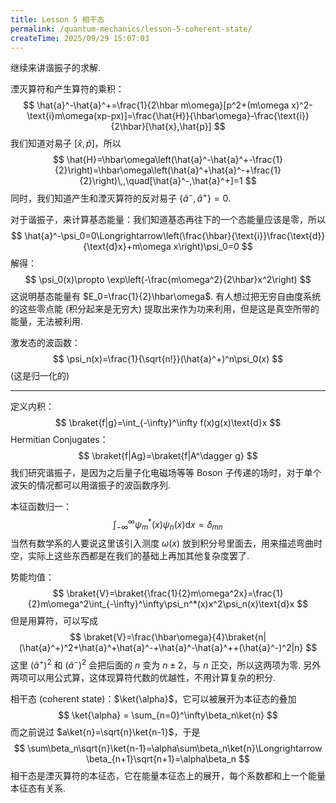 ```yaml
---
title: Lesson 5 相干态
permalink: /quantum-mechanics/lesson-5-coherent-state/
createTime: 2025/09/29 15:07:03
---
```

继续来讲谐振子的求解.

湮灭算符和产生算符的乘积：
$$
\hat{a}^-\hat{a}^+=\frac{1}{2\hbar m\omega}[p^2+(m\omega x)^2-\text{i}m\omega(xp-px)]=\frac{\hat{H}}{\hbar\omega}-\frac{\text{i}}{2\hbar}[\hat{x},\hat{p}]
$$
我们知道对易子 $[\hat{x},\hat{p}]$，所以
$$
\hat{H}=\hbar\omega\left(\hat{a}^-\hat{a}^+-\frac{1}{2}\right)=\hbar\omega\left(\hat{a}^+\hat{a}^-+\frac{1}{2}\right)\,,\quad[\hat{a}^-,\hat{a}^+]=1
$$
同时，我们知道产生和湮灭算符的反对易子 $\{\hat{a}^-,\hat{a}^+\}=0$.

对于谐振子，来计算基态能量：我们知道基态再往下的一个态能量应该是零，所以
$$
\hat{a}^-\psi_0=0\Longrightarrow\left(\frac{\hbar}{\text{i}}\frac{\text{d}}{\text{d}x}+m\omega x\right)\psi_0=0
$$
解得：
$$
\psi_0(x)\propto \exp\left(-\frac{m\omega^2}{2\hbar}x^2\right)
$$
这说明基态能量有 $E_0=\frac{1}{2}\hbar\omega$. 有人想过把无穷自由度系统的这些零点能 (积分起来是无穷大) 提取出来作为功来利用，但是这是真空所带的能量，无法被利用.

激发态的波函数：
$$
\psi_n(x)=\frac{1}{\sqrt{n!}}(\hat{a}^+)^n\psi_0(x)
$$
(这是归一化的)

---

定义内积：
$$
\braket{f|g}=\int_{-\infty}^\infty f(x)g(x)\text{d}x
$$
Hermitian Conjugates：
$$
\braket{f|Ag}=\braket{f|A^\dagger g}
$$
我们研究谐振子，是因为之后量子化电磁场等等 Boson 子传递的场时，对于单个波矢的情况都可以用谐振子的波函数序列.

本征函数归一：
$$
\int_{-\infty}^\infty\psi^*_m(x)\psi_n(x)\text{d}x=\delta_{mn}
$$
当然有数学系的人要说这里该引入测度 $\omega(x)$ 放到积分号里面去，用来描述弯曲时空，实际上这些东西都是在我们的基础上再加其他复杂度罢了.

势能均值：
$$
\braket{V}=\braket{\frac{1}{2}m\omega^2x}=\frac{1}{2}m\omega^2\int_{-\infty}^\infty\psi_n^*(x)x^2\psi_n(x)\text{d}x
$$
但是用算符，可以写成
$$
\braket{V}=\frac{\hbar\omega}{4}\braket{n|(\hat{a}^+)^2+\hat{a}^+\hat{a}^-+\hat{a}^-\hat{a}^++(\hat{a}^-)^2|n}
$$
这里 $(\hat{a}^+)^2$ 和 $(\hat{a}^-)^2$ 会把后面的 $n$ 变为 $n\pm2$，与 $n$ 正交，所以这两项为零. 另外两项可以用公式算，这体现算符代数的优越性，不用计算复杂的积分.

相干态 (coherent state)：$\ket{\alpha}$，它可以被展开为本征态的叠加
$$
\ket{\alpha} = \sum_{n=0}^\infty\beta_n\ket{n}
$$
而之前说过 $a\ket{n}=\sqrt{n}\ket{n-1}$，于是
$$
\sum\beta_n\sqrt{n}\ket{n-1}=\alpha\sum\beta_n\ket{n}\Longrightarrow \beta_{n+1}\sqrt{n+1}=\alpha\beta_n
$$
相干态是湮灭算符的本征态，它在能量本征态上的展开，每个系数都和上一个能量本征态有关系.